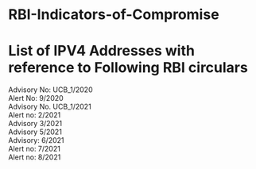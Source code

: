 # RBI-Indicators-of-Compromise
# List of IPV4 Addresses with reference to Following RBI circulars

Advisory No: UCB_1/2020  
Alert No: 9/2020  
Advisory No. UCB_1/2021    
Alert no: 2/2021  
Advisory 3/2021  
Advisory 5/2021  
Advisory: 6/2021  
Alert no: 7/2021  
Alert no: 8/2021  

